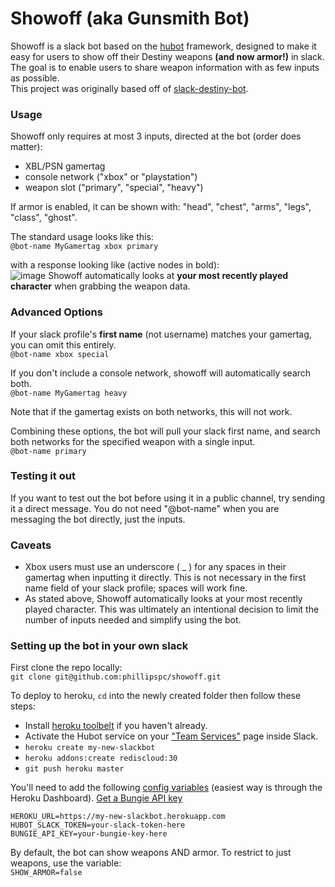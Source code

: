 # Showoff (aka Gunsmith Bot)

Showoff is a slack bot based on the [hubot](https://hubot.github.com/) framework, designed to make it easy for users to show off their Destiny weapons **(and now armor!)** in slack. The goal is to enable users to share weapon information with as few inputs as possible.  
This project was originally based off of [slack-destiny-bot](https://github.com/cprater/slack-destiny-bot).

### Usage

Showoff only requires at most 3 inputs, directed at the bot (order does matter):  
* XBL/PSN gamertag
* console network ("xbox" or "playstation")
* weapon slot ("primary", "special", "heavy")

If armor is enabled, it can be shown with: "head", "chest", "arms", "legs", "class", "ghost".

The standard usage looks like this:  
`@bot-name MyGamertag xbox primary`

with a response looking like (active nodes in bold):  
![image](https://cloud.githubusercontent.com/assets/11082871/20840640/eb0f6e36-b87e-11e6-9646-06f1c7655e99.png)
Showoff automatically looks at **your most recently played character** when grabbing the weapon data.

### Advanced Options
If your slack profile's **first name** (not username) matches your gamertag, you can omit this entirely.  
`@bot-name xbox special`  

If you don't include a console network, showoff will automatically search both.  
`@bot-name MyGamertag heavy`

Note that if the gamertag exists on both networks, this will not work.  

Combining these options, the bot will pull your slack first name, and search both networks for the specified weapon with a single input.  
`@bot-name primary`

### Testing it out
If you want to test out the bot before using it in a public channel, try sending it a direct message. You do not need "@bot-name" when you are messaging the bot directly, just the inputs.

### Caveats
* Xbox users must use an underscore ( _ ) for any spaces in their gamertag when inputting it directly. This is not necessary in the first name field of your slack profile; spaces will work fine.
* As stated above, Showoff automatically looks at your most recently played character. This was ultimately an intentional decision to limit the number of inputs needed and simplify using the bot.

### Setting up the bot in your own slack
First clone the repo locally:  
`git clone git@github.com:phillipspc/showoff.git`

To deploy to heroku, `cd` into the newly created folder then follow these steps:

- Install [heroku toolbelt](https://toolbelt.heroku.com/) if you haven't already.
- Activate the Hubot service on your ["Team Services"](http://my.slack.com/services/new/hubot) page inside Slack.
- `heroku create my-new-slackbot`
- `heroku addons:create rediscloud:30`
- `git push heroku master`

You'll need to add the following [config variables](https://devcenter.heroku.com/articles/config-vars) (easiest way is through the Heroku Dashboard). [Get a Bungie API key](https://www.bungie.net/en/Application)

`HEROKU_URL=https://my-new-slackbot.herokuapp.com`  
`HUBOT_SLACK_TOKEN=your-slack-token-here`  
`BUNGIE_API_KEY=your-bungie-key-here`

By default, the bot can show weapons AND armor. To restrict to just weapons, use the variable:  
`SHOW_ARMOR=false`
